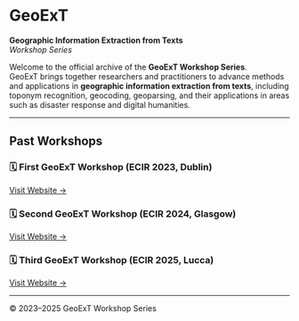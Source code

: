 # GeoExT  
**Geographic Information Extraction from Texts**  
_Workshop Series_

Welcome to the official archive of the **GeoExT Workshop Series**.  
GeoExT brings together researchers and practitioners to advance methods and applications in **geographic information extraction from texts**, including toponym recognition, geocoding, geoparsing, and their applications in areas such as disaster response and digital humanities.  

---

## Past Workshops

### 🗓 First GeoExT Workshop (ECIR 2023, Dublin)  
[Visit Website →](https://geo-ext.github.io/GeoExT2023/)

### 🗓 Second GeoExT Workshop (ECIR 2024, Glasgow)  
[Visit Website →](https://geo-ext.github.io/GeoExT2024/)

### 🗓 Third GeoExT Workshop (ECIR 2025, Lucca)  
[Visit Website →](https://geo-ext.github.io/GeoExT2025/)

---

© 2023–2025 GeoExT Workshop Series
